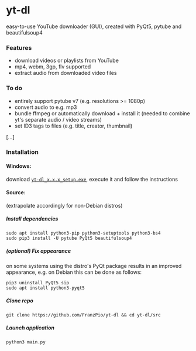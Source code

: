 # yt-dl
easy-to-use YouTube downloader (GUI), created with PyQt5, pytube and beautifulsoup4

### Features
- download videos or playlists from YouTube
- mp4, webm, 3gp, flv supported
- extract audio from downloaded video files

### To do
- entirely support pytube v7 (e.g. resolutions >= 1080p)
- convert audio to e.g. mp3
- bundle ffmpeg or automatically download + install it (needed to combine yt's separate audio / video streams)
- set ID3 tags to files (e.g. title, creator, thumbnail)

[...]

### Installation
#### Windows:
download [`yt-dl_x.x.x_setup.exe`](https://github.com/FranzPio/yt-dl/releases), execute it and follow the instructions

#### Source:
(extrapolate accordingly for non-Debian distros)
##### Install dependencies
```
sudo apt install python3-pip python3-setuptools python3-bs4
sudo pip3 install -U pytube PyQt5 beautifulsoup4
```
##### (optional) Fix appearance
on some systems using the distro's PyQt package results in an improved appearance, e.g. on Debian this can be done as follows:
```
pip3 uninstall PyQt5 sip
sudo apt install python3-pyqt5
```
##### Clone repo
```
git clone https://github.com/FranzPio/yt-dl && cd yt-dl/src
```
##### Launch application
```
python3 main.py
```
